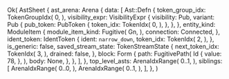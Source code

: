 Ok(
    AstSheet {
        ast_arena: Arena {
            data: [
                Ast::Defn {
                    token_group_idx: TokenGroupIdx(
                        0,
                    ),
                    visibility_expr: VisibilityExpr {
                        visibility: Pub,
                        variant: Pub {
                            pub_token: PubToken {
                                token_idx: TokenIdx(
                                    0,
                                ),
                            },
                        },
                    },
                    entity_kind: ModuleItem {
                        module_item_kind: Fugitive(
                            Gn,
                        ),
                        connection: Connected,
                    },
                    ident_token: IdentToken {
                        ident: `narrow_down`,
                        token_idx: TokenIdx(
                            2,
                        ),
                    },
                    is_generic: false,
                    saved_stream_state: TokenStreamState {
                        next_token_idx: TokenIdx(
                            3,
                        ),
                        drained: false,
                    },
                    block: Form {
                        path: FugitivePath(
                            Id {
                                value: 78,
                            },
                        ),
                        body: None,
                    },
                },
            ],
        },
        top_level_asts: ArenaIdxRange(
            0..1,
        ),
        siblings: [
            ArenaIdxRange(
                0..0,
            ),
            ArenaIdxRange(
                0..1,
            ),
        ],
    },
)